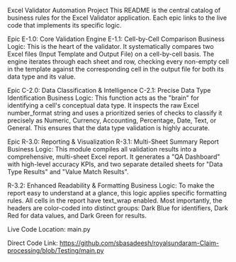Excel Validator Automation Project
This README is the central catalog of business rules for the Excel Validator application. Each epic links to the live code that implements its specific logic.

Epic E-1.0: Core Validation Engine
E-1.1: Cell-by-Cell Comparison
Business Logic: This is the heart of the validator. It systematically compares two Excel files (Input Template and Output File) on a cell-by-cell basis. The engine iterates through each sheet and row, checking every non-empty cell in the template against the corresponding cell in the output file for both its data type and its value.

Epic C-2.0: Data Classification & Intelligence
C-2.1: Precise Data Type Identification
Business Logic: This function acts as the "brain" for identifying a cell's conceptual data type. It inspects the raw Excel number_format string and uses a prioritized series of checks to classify it precisely as Numeric, Currency, Accounting, Percentage, Date, Text, or General. This ensures that the data type validation is highly accurate.

Epic R-3.0: Reporting & Visualization
R-3.1: Multi-Sheet Summary Report
Business Logic: This module compiles all validation results into a comprehensive, multi-sheet Excel report. It generates a "QA Dashboard" with high-level accuracy KPIs, and two separate detailed sheets for "Data Type Results" and "Value Match Results".


R-3.2: Enhanced Readability & Formatting
Business Logic: To make the report easy to understand at a glance, this logic applies specific formatting rules. All cells in the report have text_wrap enabled. Most importantly, the headers are color-coded into distinct groups: Dark Blue for identifiers, Dark Red for data values, and Dark Green for results.

Live Code Location: main.py

Direct Code Link: https://github.com/sbasadeesh/royalsundaram-Claim-processing/blob/Testing/main.py

